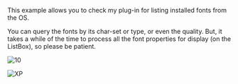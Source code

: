 This example allows you to check my plug-in for listing installed fonts from the OS.

You can query the fonts by its char-set or type, or even the quality. But, it takes a while of the time to process all the font properties for display (on the ListBox), so please be patient.

![10](https://user-images.githubusercontent.com/61757638/194572765-ff746172-1ab3-4186-b95a-da00f1d33c51.png)

![XP](https://user-images.githubusercontent.com/61757638/194572792-11603f55-a663-45f2-b5e3-b7f1c3fd0e2c.png)
